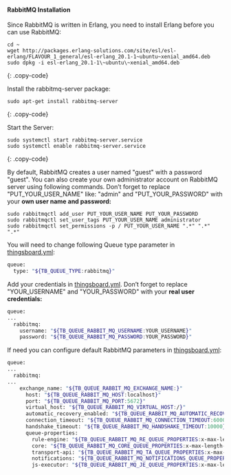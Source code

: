 #### RabbitMQ Installation

Since RabbitMQ is written in Erlang, you need to install Erlang before you can use RabbitMQ:

```text
cd ~
wget http://packages.erlang-solutions.com/site/esl/esl-erlang/FLAVOUR_1_general/esl-erlang_20.1-1~ubuntu~xenial_amd64.deb
sudo dpkg -i esl-erlang_20.1-1\~ubuntu\~xenial_amd64.deb
```
{: .copy-code}

Install the rabbitmq-server package:

```text
sudo apt-get install rabbitmq-server
```
{: .copy-code}

Start the Server:

```text
sudo systemctl start rabbitmq-server.service
sudo systemctl enable rabbitmq-server.service
```
{: .copy-code}

By default, RabbitMQ creates a user named "guest" with a password "guest". 
You can also create your own administrator account on RabbitMQ server using following commands.
Don’t forget to replace "PUT_YOUR_USER_NAME" like: "admin" and "PUT_YOUR_PASSWORD" with your **own user name and password:**
```text
sudo rabbitmqctl add_user PUT_YOUR_USER_NAME PUT_YOUR_PASSWORD 
sudo rabbitmqctl set_user_tags PUT_YOUR_USER_NAME administrator
sudo rabbitmqctl set_permissions -p / PUT_YOUR_USER_NAME ".*" ".*" ".*"
```

You will need to change following Queue type parameter in [thingsboard.yml](/docs/user-guide/install/config/#thingsboardyml):

```bash
queue:
  type: "${TB_QUEUE_TYPE:rabbitmq}"
```


Add your credentials in [thingsboard.yml](/docs/user-guide/install/config/#thingsboardyml).  Don’t forget to replace "YOUR_USERNAME" and "YOUR_PASSWORD" with your **real user credentials:**

```bash
queue:
...
  rabbitmq:
    username: "${TB_QUEUE_RABBIT_MQ_USERNAME:YOUR_USERNAME}"
    password: "${TB_QUEUE_RABBIT_MQ_PASSWORD:YOUR_PASSWORD}"
```

If need you can configure default RabbitMQ parameters in [thingsboard.yml](/docs/user-guide/install/config/#thingsboardyml):

```bash
queue:
...
  rabbitmq:
...
    exchange_name: "${TB_QUEUE_RABBIT_MQ_EXCHANGE_NAME:}"
      host: "${TB_QUEUE_RABBIT_MQ_HOST:localhost}"
      port: "${TB_QUEUE_RABBIT_MQ_PORT:5672}"
      virtual_host: "${TB_QUEUE_RABBIT_MQ_VIRTUAL_HOST:/}"
      automatic_recovery_enabled: "${TB_QUEUE_RABBIT_MQ_AUTOMATIC_RECOVERY_ENABLED:false}"
      connection_timeout: "${TB_QUEUE_RABBIT_MQ_CONNECTION_TIMEOUT:60000}"
      handshake_timeout: "${TB_QUEUE_RABBIT_MQ_HANDSHAKE_TIMEOUT:10000}"
      queue-properties:
        rule-engine: "${TB_QUEUE_RABBIT_MQ_RE_QUEUE_PROPERTIES:x-max-length-bytes:1048576000;x-message-ttl:604800000}"
        core: "${TB_QUEUE_RABBIT_MQ_CORE_QUEUE_PROPERTIES:x-max-length-bytes:1048576000;x-message-ttl:604800000}"
        transport-api: "${TB_QUEUE_RABBIT_MQ_TA_QUEUE_PROPERTIES:x-max-length-bytes:1048576000;x-message-ttl:604800000}"
        notifications: "${TB_QUEUE_RABBIT_MQ_NOTIFICATIONS_QUEUE_PROPERTIES:x-max-length-bytes:1048576000;x-message-ttl:604800000}"
        js-executor: "${TB_QUEUE_RABBIT_MQ_JE_QUEUE_PROPERTIES:x-max-length-bytes:1048576000;x-message-ttl:604800000}"
```
